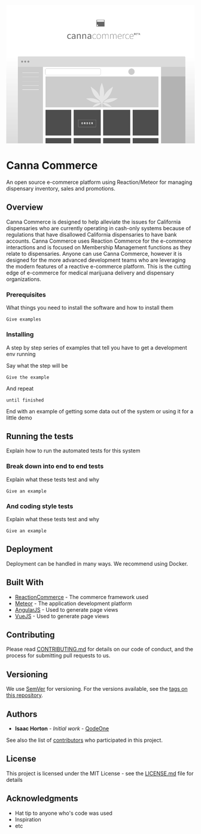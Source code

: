 ![Canna Commerce](/img/screenshot.png?raw=true "Canna Commerce")

# Canna Commerce

An open source e-commerce platform using Reaction/Meteor for managing dispensary inventory, sales and promotions.

## Overview

Canna Commerce is designed to help alleviate the issues for California dispensaries who are currently operating in cash-only systems because of regulations that have disallowed California dispensaries to have bank accounts. Canna Commerce uses Reaction Commerce for the e-commerce interactions and is focused on Membership Management functions as they relate to dispensaries. Anyone can use Canna Commerce, however it is designed for the more advanced development teams who are leveraging the modern features of a reactive e-commerce platform. This is the cutting edge of e-commerce for medical marijuana delivery and dispensary organizations.

### Prerequisites

What things you need to install the software and how to install them

```
Give examples
```

### Installing

A step by step series of examples that tell you have to get a development env running

Say what the step will be

```
Give the example
```

And repeat

```
until finished
```

End with an example of getting some data out of the system or using it for a little demo

## Running the tests

Explain how to run the automated tests for this system

### Break down into end to end tests

Explain what these tests test and why

```
Give an example
```

### And coding style tests

Explain what these tests test and why

```
Give an example
```

## Deployment

Deployment can be handled in many ways. We recommend using Docker.

## Built With

* [ReactionCommerce](https://reactioncommerce.com/) - The commerce framework used
* [Meteor](https://www.meteor.com/) - The application development platform
* [AngularJS](https://angularjs.org/) - Used to generate page views
* [VueJS](https://vuejs.org/) - Used to generate page views

## Contributing

Please read [CONTRIBUTING.md](https://gist.github.com/PurpleBooth/b24679402957c63ec426) for details on our code of conduct, and the process for submitting pull requests to us.

## Versioning

We use [SemVer](http://semver.org/) for versioning. For the versions available, see the [tags on this repository](https://github.com/your/project/tags).

## Authors

* **Isaac Horton** - *Initial work* - [QodeOne](https://github.com/qodeone)

See also the list of [contributors](https://github.com/qodeone/canna-commerce/contributors) who participated in this project.

## License

This project is licensed under the MIT License - see the [LICENSE.md](LICENSE.md) file for details

## Acknowledgments

* Hat tip to anyone who's code was used
* Inspiration
* etc
